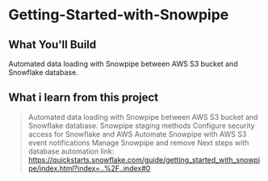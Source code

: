 # Getting-Started-with-Snowpipe
## What You'll Build
Automated data loading with Snowpipe between AWS S3 bucket and Snowflake database.


## What i learn from this project
>Automated data loading with Snowpipe between AWS S3 bucket and Snowflake database.
>Snowpipe staging methods
>Configure security access for Snowflake and AWS
>Automate Snowpipe with AWS S3 event notifications
>Manage Snowpipe and remove
>Next steps with database automation
link: https://quickstarts.snowflake.com/guide/getting_started_with_snowpipe/index.html?index=..%2F..index#0


